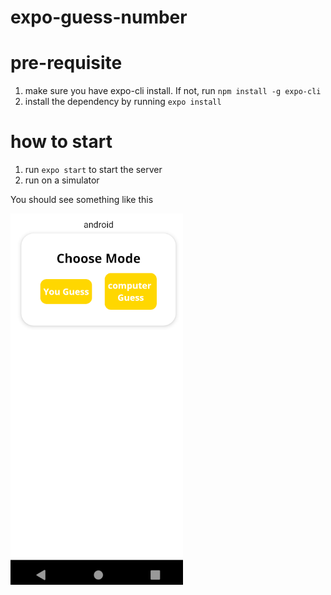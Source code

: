 # expo-guess-number

# pre-requisite

1. make sure you have expo-cli install. If not, run `npm install -g expo-cli`
2. install the dependency by running `expo install`

# how to start 

1. run `expo start` to start the server 
2. run on a simulator 

You should see something like this 

![home page](2020-10-14_12-11.png)
